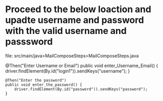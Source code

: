 # Proceed to the below loaction and upadte username and password with the valid username and passsword

file: src/main/java>MailComposeSteps>MailComposeSteps.java

@Then("Enter Username or Email")
	public void enter_Username_Email() {
		driver.findElement(By.id("login1")).sendKeys("username"); 
	}

	@Then("Enter the password")
	public void enter_the_password() {
		driver.findElement(By.id("password")).sendKeys("password");
	}




